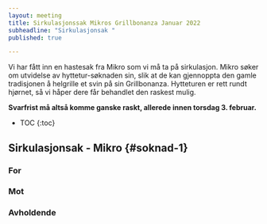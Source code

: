 ```yaml
---
layout: meeting
title: Sirkulasjonssak Mikros Grillbonanza Januar 2022
subheadline: "Sirkulasjonsak "
published: true

---
```


Vi har fått inn en hastesak fra Mikro som vi må ta på sirkulasjon. 
Mikro søker om utvidelse av hyttetur-søknaden sin, 
slik at de kan gjennoppta den gamle tradisjonen å 
helgrille et svin på sin Grillbonanza. Hytteturen er rett rundt 
hjørnet, så vi håper dere får behandlet den raskest mulig. 

__Svarfrist må altså komme ganske raskt, allerede innen torsdag 3. februar.__

* TOC
{:toc}

## Sirkulasjonsak - Mikro {#soknad-1}

### For

### Mot

### Avholdende


